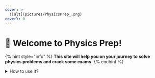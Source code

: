 ```yaml
---
cover: >-
  ![alt](pictures/PhysicsPrep_.png)
coverY: 0
---
```


# 👋 Welcome to Physics Prep!

{% hint style="info" %}
**This site will help you on your journey to solve physics problems and crack some exams.**
{% endhint %}



<details>

<summary>How to use it?</summary>

Use the sidebars to go to questions and see how they are solved.

Only look at a part of a question and then try to figure things out by yourselves from there.&#x20;

</details>

